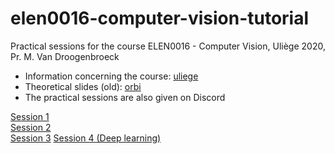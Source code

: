 # elen0016-computer-vision-tutorial

Practical sessions for the course ELEN0016 - Computer Vision, Uliège 2020, Pr. M. Van Droogenbroeck

- Information concerning the course: [uliege](https://www.programmes.uliege.be/cocoon/20202021/cours/ELEN0016-2.html)  
- Theoretical slides (old): [orbi](https://orbi.uliege.be/handle/2268/184667)  
- The practical sessions are also given on Discord

[Session 1](https://github.com/rvandeghen/elen0016-computer-vision-tp/tree/master/notebooks/tutorial1/cv_tp1.ipynb)  
[Session 2](https://github.com/rvandeghen/elen0016-computer-vision-tp/tree/master/notebooks/tutorial2/cv_tp2.ipynb)  
[Session 3](https://github.com/rvandeghen/elen0016-computer-vision-tp/tree/master/notebooks/tutorial3/cv_tp3.ipynb)
[Session 4 (Deep learning)](https://github.com/rvandeghen/elen0016-computer-vision-tp/tree/master/notebooks/tutorial4/cv_tp4.ipynb)